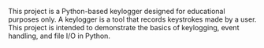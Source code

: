This project is a Python-based keylogger designed for educational purposes only. A keylogger is a tool that records keystrokes made by a user. This project is intended to demonstrate the basics of keylogging, event handling, and file I/O in Python.
